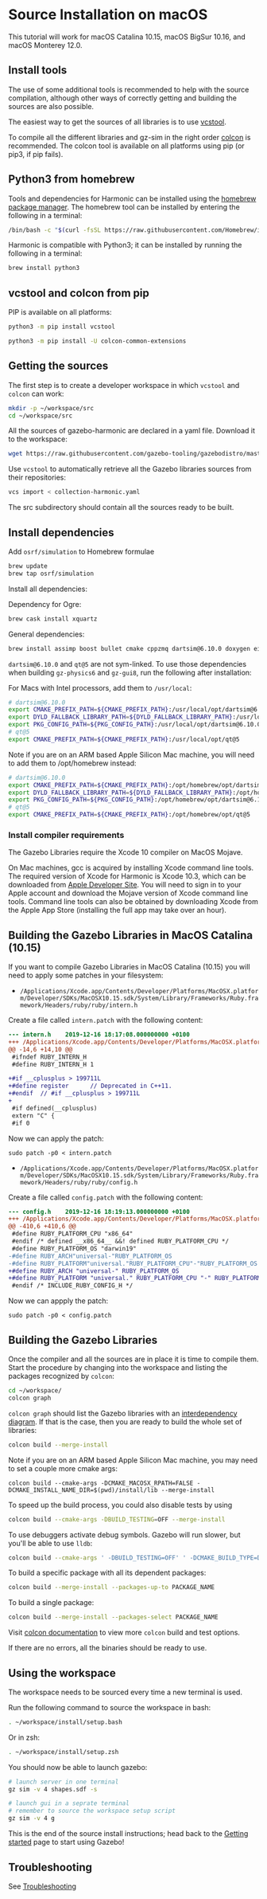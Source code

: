 # Source Installation on macOS

This tutorial will work for macOS Catalina 10.15, macOS BigSur 10.16,
and macOS Monterey 12.0.

## Install tools

The use of some additional tools is recommended to help with the source compilation,
although other ways of correctly getting and building the sources are also possible.

The easiest way to get the sources of all libraries is to use
[vcstool](https://github.com/dirk-thomas/vcstool).

To compile all the different libraries and gz-sim in the right order
[colcon](https://colcon.readthedocs.io/en/released/) is recommended.
The colcon tool is available on all platforms using pip (or pip3, if pip fails).

## Python3 from homebrew

Tools and dependencies for Harmonic can be installed using the [homebrew package manager](https://brew.sh/).
The homebrew tool can be installed by entering the following in a terminal:

```bash
/bin/bash -c "$(curl -fsSL https://raw.githubusercontent.com/Homebrew/install/master/install.sh)"
```

Harmonic is compatible with Python3; it can be installed by running the following in a terminal:

```bash
brew install python3
```

## vcstool and colcon from pip

PIP is available on all platforms:

```bash
python3 -m pip install vcstool
```

```bash
python3 -m pip install -U colcon-common-extensions
```

## Getting the sources

The first step is to create a developer workspace in which `vcstool` and
`colcon` can work:

```bash
mkdir -p ~/workspace/src
cd ~/workspace/src
```

All the sources of gazebo-harmonic are declared in a yaml file. Download
it to the workspace:

```bash
wget https://raw.githubusercontent.com/gazebo-tooling/gazebodistro/master/collection-harmonic.yaml
```

Use `vcstool` to automatically retrieve all the Gazebo libraries sources from
their repositories:

```bash
vcs import < collection-harmonic.yaml
```

The src subdirectory should contain all the sources ready to be built.

## Install dependencies

Add `osrf/simulation` to Homebrew formulae

```bash
brew update
brew tap osrf/simulation
```

Install all dependencies:

Dependency for Ogre:

```bash
brew cask install xquartz
```

General dependencies:

```bash
brew install assimp boost bullet cmake cppzmq dartsim@6.10.0 doxygen eigen fcl ffmpeg flann freeimage freetype gdal gflags google-benchmark gts ipopt jsoncpp libccd libyaml libzzip libzip nlopt ode open-scene-graph ossp-uuid ogre1.9 ogre2.3 pkg-config protobuf qt@5 qwt-qt5 rapidjson ruby tbb tinyxml tinyxml2 urdfdom zeromq
```

`dartsim@6.10.0` and `qt@5` are not sym-linked. To use those dependencies when building
`gz-physics6` and `gz-gui8`, run the following after installation:

For Macs with Intel processors, add them to `/usr/local`:

```bash
# dartsim@6.10.0
export CMAKE_PREFIX_PATH=${CMAKE_PREFIX_PATH}:/usr/local/opt/dartsim@6.10.0
export DYLD_FALLBACK_LIBRARY_PATH=${DYLD_FALLBACK_LIBRARY_PATH}:/usr/local/opt/dartsim@6.10.0/lib:/usr/local/opt/octomap/local
export PKG_CONFIG_PATH=${PKG_CONFIG_PATH}:/usr/local/opt/dartsim@6.10.0/lib/pkgconfig
# qt@5
export CMAKE_PREFIX_PATH=${CMAKE_PREFIX_PATH}:/usr/local/opt/qt@5
```

Note if you are on an ARM based Apple Silicon Mac machine, you will need to add them to /opt/homebrew instead:

```bash
# dartsim@6.10.0
export CMAKE_PREFIX_PATH=${CMAKE_PREFIX_PATH}:/opt/homebrew/opt/dartsim@6.10.0
export DYLD_FALLBACK_LIBRARY_PATH=${DYLD_FALLBACK_LIBRARY_PATH}:/opt/homoebrew/opt/dartsim@6.10.0/lib:/opt/homebrew/opt/octomap/local
export PKG_CONFIG_PATH=${PKG_CONFIG_PATH}:/opt/homebrew/opt/dartsim@6.10.0/lib/pkgconfig
# qt@5
export CMAKE_PREFIX_PATH=${CMAKE_PREFIX_PATH}:/opt/homebrew/opt/qt@5
```

### Install compiler requirements

The Gazebo Libraries require the Xcode 10 compiler on MacOS Mojave.

On Mac machines, gcc is acquired by installing Xcode command line tools.
The required version of Xcode for Harmonic is Xcode 10.3, which can be downloaded from
[Apple Developer Site](https://developer.apple.com/download/more/).
You will need to sign in to your Apple account and download the Mojave version of
Xcode command line tools. Command line tools can also be obtained by downloading
Xcode from the Apple App Store (installing the full app may take over an hour).

## Building the Gazebo Libraries in MacOS Catalina (10.15)

If you want to compile Gazebo Libraries in MacOS Catalina (10.15) you will need to apply some patches in your filesystem:

 - `/Applications/Xcode.app/Contents/Developer/Platforms/MacOSX.platform/Developer/SDKs/MacOSX10.15.sdk/System/Library/Frameworks/Ruby.framework/Headers/ruby/ruby/intern.h`

Create a file called `intern.patch` with the following content:

```patch
--- intern.h    2019-12-16 18:17:08.000000000 +0100
+++ /Applications/Xcode.app/Contents/Developer/Platforms/MacOSX.platform/Developer/SDKs/MacOSX10.15.sdk/System/Library/Frameworks/Ruby.framework/Headers/ruby/ruby/intern.h
@@ -14,6 +14,10 @@
 #ifndef RUBY_INTERN_H
 #define RUBY_INTERN_H 1

+#if __cplusplus > 199711L
+#define register      // Deprecated in C++11.
+#endif  // #if __cplusplus > 199711L
+
 #if defined(__cplusplus)
 extern "C" {
 #if 0
```

Now we can apply the patch:

```{.sh}
sudo patch -p0 < intern.patch
```

 - `/Applications/Xcode.app/Contents/Developer/Platforms/MacOSX.platform/Developer/SDKs/MacOSX10.15.sdk/System/Library/Frameworks/Ruby.framework/Headers/ruby/ruby/config.h`

Create a file called `config.patch` with the following content:

```patch
--- config.h    2019-12-16 18:19:13.000000000 +0100
+++ /Applications/Xcode.app/Contents/Developer/Platforms/MacOSX.platform/Developer/SDKs/MacOSX10.15.sdk/System/Library/Frameworks/Ruby.framework/Headers/ruby/ruby/config.h
@@ -410,6 +410,6 @@
 #define RUBY_PLATFORM_CPU "x86_64"
 #endif /* defined __x86_64__ &&! defined RUBY_PLATFORM_CPU */
 #define RUBY_PLATFORM_OS "darwin19"
-#define RUBY_ARCH"universal-"RUBY_PLATFORM_OS
-#define RUBY_PLATFORM"universal."RUBY_PLATFORM_CPU"-"RUBY_PLATFORM_OS
+#define RUBY_ARCH "universal-" RUBY_PLATFORM_OS
+#define RUBY_PLATFORM "universal." RUBY_PLATFORM_CPU "-" RUBY_PLATFORM_OS
 #endif /* INCLUDE_RUBY_CONFIG_H */
```

Now we can appply the patch:

```{.sh}
sudo patch -p0 < config.patch
```

## Building the Gazebo Libraries

Once the compiler and all the sources are in place it is time to compile them.
Start the procedure by changing into the workspace and listing the packages
recognized by `colcon`:

```bash
cd ~/workspace/
colcon graph
```

`colcon graph` should list the Gazebo libraries with an
[interdependency diagram](https://colcon.readthedocs.io/en/released/reference/verb/graph.html#example-output).
If that is the case, then you are ready
to build the whole set of libraries:

```bash
colcon build --merge-install
```

Note if you are on an ARM based Apple Silicon Mac machine, you may need to set a couple more cmake args:

```
colcon build --cmake-args -DCMAKE_MACOSX_RPATH=FALSE -DCMAKE_INSTALL_NAME_DIR=$(pwd)/install/lib --merge-install
```

To speed up the build process, you could also disable tests by using

```bash
colcon build --cmake-args -DBUILD_TESTING=OFF --merge-install
```

To use debuggers activate debug symbols. Gazebo will run slower, but you'll be able to use `lldb`:

```bash
colcon build --cmake-args ' -DBUILD_TESTING=OFF' ' -DCMAKE_BUILD_TYPE=Debug' --merge-install
```

To build a specific package with all its dependent packages:

```bash
colcon build --merge-install --packages-up-to PACKAGE_NAME
```

To build a single package:

```bash
colcon build --merge-install --packages-select PACKAGE_NAME
```

Visit [colcon documentation](https://colcon.readthedocs.io/en/released/#) to view more `colcon` build and test options.

If there are no errors, all the binaries should be ready to use.

## Using the workspace

The workspace needs to be sourced every time a new terminal is used.

Run the following command to source the workspace in bash:

```bash
. ~/workspace/install/setup.bash
```

Or in zsh:

```zsh
. ~/workspace/install/setup.zsh
```

You should now be able to launch gazebo:

```sh
# launch server in one terminal
gz sim -v 4 shapes.sdf -s

# launch gui in a seprate terminal
# remember to source the workspace setup script
gz sim -v 4 g
```

This is the end of the source install instructions; head back to the [Getting started](/docs/all/getstarted)
page to start using Gazebo!

## Troubleshooting

See [Troubleshooting](/docs/harmonic/troubleshooting#macos)
